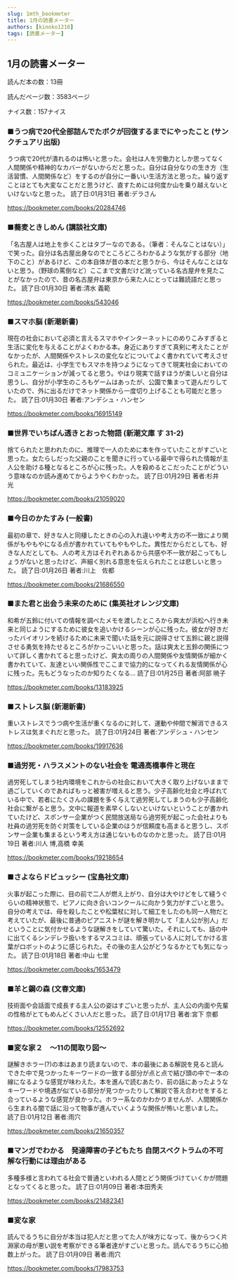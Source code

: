 ```yaml
---
slug: 1mth_bookmeter
title: 1月の読書メーター
authors: [kinoko1216]
tags: [読書メーター]
---
```

## 1月の読書メーター
読んだ本の数：13冊

読んだページ数：3583ページ

ナイス数：157ナイス

### ■うつ病で20代全部詰んでたボクが回復するまでにやったこと (サンクチュアリ出版)
うつ病で20代が潰れるのは怖いと思った。会社は人を労働力としか思ってなく人間関係や精神的なカバーがないからだと思った。自分は自分なりの生き方（生活習慣、人間関係など）をするのが自分に一番いい生活方法と思った。繰り返すことはとても大変なことだと思うけど、直すためには何度か山を乗り越えないといけないなと思った。
読了日:01月31日 著者:デラさん

https://bookmeter.com/books/20284746

### ■蕎麦ときしめん (講談社文庫)
「名古屋人は地上を歩くことはタブーなのである。（筆者：そんなことはない）」で笑った。自分は名古屋出身なのでところどころわかるような気がする部分（地下のこと）があるけど、この本自体が昔の本だと思うから、今はそんなことはないと思う。（野球の罵倒など）ここまで文書だけど訛っている名古屋弁を見たことがなかったので、昔の名古屋弁は東京から来た人にとっては難読語だと思った。
読了日:01月30日 著者:清水 義範

https://bookmeter.com/books/543046

### ■スマホ脳 (新潮新書)
現在の社会において必須と言えるスマホやインターネットにのめりこみすぎると生活に変化を与えることがよくわかる本。身近にありすぎて真剣に考えたことがなかったが、人間関係やストレスの変化などについてよく書かれていて考えさせられた。最近は、小学生でもスマホを持つようになってきて現実社会においてのコミュニケーションが減ってると思う。やはり現実で話すほうが楽しいと自分は思うし、自分が小学生のころもゲームはあったが、公園で集まって遊んだりしていたので、外に出るだけでネット関係から一度切り上げることも可能だと思った。
読了日:01月30日 著者:アンデシュ・ハンセン

https://bookmeter.com/books/16915149

### ■世界でいちばん透きとおった物語 (新潮文庫 す 31-2)
捨てられたと思われたのに、推理で一人のために本を作っていたことがすごいと思った。女たらしだった父親のことを聞きに行っている最中で得られた情報が主人公を助ける種となるところが心に残った。人を殺めるとこだったことがどういう意味なのか読み進めてからようやくわかった。
読了日:01月29日 著者:杉井　光

https://bookmeter.com/books/21059020

### ■今日のかたすみ (一般書)
最初の章で、好きな人と同棲したときの心の入れ違いや考え方の不一致により関係がもやもやになる点が書かれていてもやもやした。異性だからだとしても、好きな人だとしても、人の考え方はそれぞれあるから共感や不一致が起こってもしょうがないと思ったけど、声細く別れる意思を伝えられたことは悲しいと思った。
読了日:01月26日 著者:川上　佐都

https://bookmeter.com/books/21686550

### ■また君と出会う未来のために (集英社オレンジ文庫)
和希が五鈴に付いての情報を調べたメモを渡したところから爽太が浜松へ行き未来と同じようにするために彼女を追いかけるシーンが心に残った。彼女が好きだったバイオリンを続けるために未来で聞いた話を元に説得させて五鈴に親と説得させる勇気を持たせるところがかっこいいと思った。話は爽太と五鈴の関係について詳しく書かれてると思ったけど、爽太の周りの人間関係や友情関係が細かく書かれていて、友達といい関係性でここまで協力的になってくれる友情関係が心に残った。先もどうなったのか知りたくなる…
読了日:01月25日 著者:阿部 暁子

https://bookmeter.com/books/13183925

### ■ストレス脳 (新潮新書)
重いストレスでうつ病や生活が重くなるのに対して、運動や仲間で解消できるストレスは気まぐれだと思った。
読了日:01月24日 著者:アンデシュ・ハンセン

https://bookmeter.com/books/19917636

### ■過労死・ハラスメントのない社会を 電通高橋事件と現在
過労死してしまう社内環境をこれからの社会において大きく取り上げないままで過ごしていくのであればもっと被害が増えると思う。少子高齢化社会と呼ばれている中で、若者にたくさんの課題を多く与えて過労死してしまうのも少子高齢化社会に繋がると思う。文中に報道を素早くしないといけないということが書かれていたけど、スポンサー企業がつく民間放送局なら過労死が起こった会社よりも社員の過労死を防ぐ対策をしている企業のほうが信頼度も高まると思うし、スポンサー企業も集まるという考え方は通じないものなのかと思った。
読了日:01月19日 著者:川人 博,高橋 幸美

https://bookmeter.com/books/19218654

### ■さよならドビュッシー (宝島社文庫)
火事が起こった際に、目の前で二人が燃え上がり、自分は大やけどをして縫うぐらいの精神状態で、ピアノに向き合いコンクールに向かう気力がすごいと思う。自分の考えでは、母を殺したことや松葉杖に対して細工をしたのも同一人物だと考えていたが、最後に普通のピアニストが謎を解き明かして「主人公が別人」だということに気付かせるような謎解きをしていて驚いた。それにしても、話の中に出てくるシンデレラ扱いをするマスコミは、頑張っている人に対してかける言葉がロボットのように感じられた。その後の主人公がどうなるかとても気になった。
読了日:01月18日 著者:中山 七里

https://bookmeter.com/books/1653479

### ■羊と鋼の森 (文春文庫)
技術面や会話面で成長する主人公の姿はすごいと思ったが、主人公の内面や先輩の性格がとてもめんどくさい人だと思った。
読了日:01月17日 著者:宮下 奈都

https://bookmeter.com/books/12552692

### ■変な家２　〜11の間取り図〜
謎解きホラー(?)の本はあまり読まないので、本の最後にある解説を見ると読んできた中で見つかったキーワードの一致する部分が点と点で結び頭の中で一本の線になるような感覚が味わえた。本を進んで読むあたり、前の話にあったようなキーワードや境遇が似ている部分が見つかったりして解説で答え合わせをすると合っているような感覚が良かった。ホラー系なのかわかりませんが、人間関係から生まれる闇で話に沿って物事が進んでいくような関係が怖いと思いました。
読了日:01月12日 著者:雨穴

https://bookmeter.com/books/21650357

### ■マンガでわかる　発達障害の子どもたち 自閉スペクトラムの不可解な行動には理由がある
多種多様と言われてる社会で普通といわれる人間とどう関係づけていくかが問題となってくると思った。
読了日:01月09日 著者:本田秀夫

https://bookmeter.com/books/21482341

### ■変な家
読んでるうちに自分が本当は犯人だと思ってた人が味方になって、後からつく片淵家の母が悪い説を考察ができる筆者達がすごいと思った。読んでるうちに心拍数上がった。
読了日:01月09日 著者:雨穴

https://bookmeter.com/books/17983753

